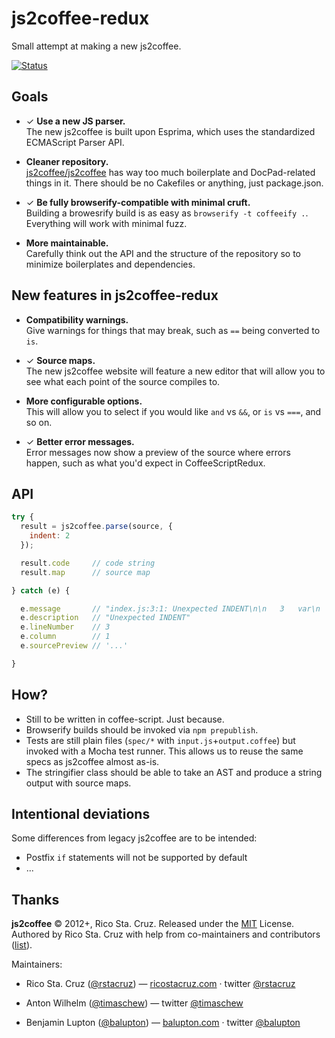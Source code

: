 # js2coffee-redux

Small attempt at making a new js2coffee.

[![Status](https://travis-ci.org/js2coffee/js2coffee-redux.svg?branch=master)](https://travis-ci.org/js2coffee/js2coffee-redux)  

## Goals

 * ✓ __Use a new JS parser.__<br>
   The new js2coffee is built upon Esprima, which uses the standardized 
   ECMAScript Parser API.

 * __Cleaner repository.__<br>
   [js2coffee/js2coffee] has way too much boilerplate and DocPad-related things 
   in it. There should be no Cakefiles or anything, just package.json.

 * ✓ __Be fully browserify-compatible with minimal cruft.__<br>
   Building a browesrify build is as easy as `browserify -t coffeeify .`.  
   Everything will work with minimal fuzz.

 * __More maintainable.__<br>
   Carefully think out the API and the structure of the repository so to 
   minimize boilerplates and dependencies.

## New features in js2coffee-redux

 - __Compatibility warnings.__<br>
   Give warnings for things that may break, such as `==` being converted to 
   `is`.
 
 - ✓ __Source maps.__<br>
   The new js2coffee website will feature a new editor that will allow you to 
   see what each point of the source compiles to.

 - __More configurable options.__<br>
   This will allow you to select if you would like `and` vs `&&`, or `is` vs
   `===`, and so on.

 - ✓ __Better error messages.__<br>
   Error messages now show a preview of the source where errors happen, such as 
   what you'd expect in CoffeeScriptRedux.

## API

```js
try {
  result = js2coffee.parse(source, {
    indent: 2
  });

  result.code     // code string
  result.map      // source map

} catch (e) {

  e.message       // "index.js:3:1: Unexpected INDENT\n\n   3   var\n   ---^"
  e.description   // "Unexpected INDENT"
  e.lineNumber    // 3
  e.column        // 1
  e.sourcePreview // '...'

}
```

## How?

 - Still to be written in coffee-script. Just because.
 - Browserify builds should be invoked via `npm prepublish`.
 - Tests are still plain files (`spec/*` with `input.js`+`output.coffee`)
   but invoked with a Mocha test runner. This allows us to reuse the same specs
   as js2coffee almost as-is.
 - The stringifier class should be able to take an AST and produce a string 
 output with source maps.

## Intentional deviations

Some differences from legacy js2coffee are to be intended:

 - Postfix `if` statements will not be supported by default
 - ...

[js2coffee/js2coffee]: https://github.com/js2coffee/js2coffee

## Thanks

**js2coffee** © 2012+, Rico Sta. Cruz. Released under the [MIT] License.<br>
Authored by Rico Sta. Cruz with help from co-maintainers and contributors ([list][contributors]).

Maintainers:

 * Rico Sta. Cruz ([@rstacruz](https://github.com/rstacruz)) —
   [ricostacruz.com](http://ricostacruz.com) · twitter [@rstacruz](https://twitter.com/rstacruz)

 * Anton Wilhelm ([@timaschew](https://github.com/timaschew)) — twitter [@timaschew](https://twitter.com/timaschew)

 * Benjamin Lupton ([@balupton](https://github.com/balupton)) —
   [balupton.com](http://balupton.com) · twitter [@balupton](https://twitter.com/balupton)

[MIT]: http://mit-license.org/
[contributors]: http://github.com/rstacruz/js2coffee/contributors
